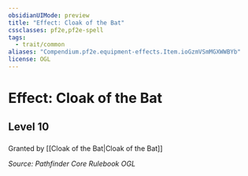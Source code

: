 ```yaml
---
obsidianUIMode: preview
title: "Effect: Cloak of the Bat"
cssclasses: pf2e,pf2e-spell
tags:
  - trait/common
aliases: "Compendium.pf2e.equipment-effects.Item.ioGzmVSmMGXWWBYb"
license: OGL
---
```

# Effect: Cloak of the Bat
## Level 10
### 






Granted by [[Cloak of the Bat|Cloak of the Bat]]

*Source: Pathfinder Core Rulebook*
*OGL*
